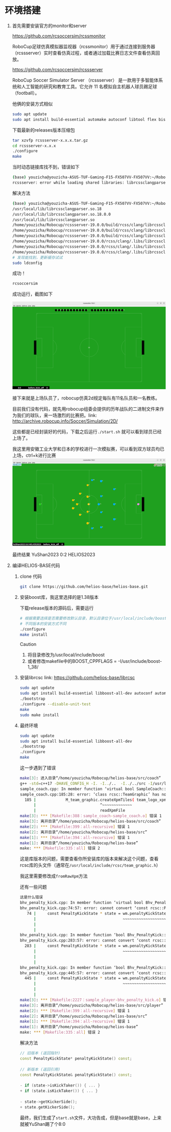 #  环境搭建 

1. 首先需要安装官方的monitor和server

   https://github.com/rcsoccersim/rcssmonitor

   RoboCup足球仿真模拟器监视器（rcssmonitor）用于通过连接到服务器（rcssserver）实时查看仿真过程，或者通过加载比赛日志文件查看仿真回放。

   https://github.com/rcsoccersim/rcssserver

   RoboCup Soccer Simulator Server （rcssserver） 是一款用于多智能体系统和人工智能的研究和教育工具。它允许 11 名模拟自主机器人球员踢足球 （football）。

   他俩的安装方式相似

   ```bash
   sudo apt update
   sudo apt install build-essential automake autoconf libtool flex bison libboost-all-dev
   ```

   下载最新的releases版本压缩包

   ```bash
   tar xzvfp rcssserver-x.x.x.tar.gz
   cd rcssserver-x.x.x
   ./configure
   make
   ```

   当时动态链接库找不到，错误如下
   ```bash
   (base) youzicha@youzicha-ASUS-TUF-Gaming-F15-FX507VV-FX507VV:~/Robocup/rcssserver-19.0.0/build$ rcssserver
   rcssserver: error while loading shared libraries: librcssclangparser.so.18: cannot open shared object file: No such file or directory
   ```

   解决方法

   ```bash
   (base) youzicha@youzicha-ASUS-TUF-Gaming-F15-FX507VV-FX507VV:~/Robocup/rcssserver-19.0.0/build$ sudo find / -name 'librcssclangparser.so*' 2>/dev/null
   /usr/local/lib/librcssclangparser.so.18
   /usr/local/lib/librcssclangparser.so.18.0.0
   /usr/local/lib/librcssclangparser.so
   /home/youzicha/Robocup/rcssserver-19.0.0/build/rcss/clang/librcssclangparser.so.18
   /home/youzicha/Robocup/rcssserver-19.0.0/build/rcss/clang/librcssclangparser.so.18.0.0
   /home/youzicha/Robocup/rcssserver-19.0.0/build/rcss/clang/librcssclangparser.so
   /home/youzicha/Robocup/rcssserver-19.0.0/rcss/clang/.libs/librcssclangparser.so.18
   /home/youzicha/Robocup/rcssserver-19.0.0/rcss/clang/.libs/librcssclangparser.so.18.0.0
   /home/youzicha/Robocup/rcssserver-19.0.0/rcss/clang/.libs/librcssclangparser.so
   # 发现能找到，更新缓存试试
   sudo ldconfig
   ```

   成功！

   ```bash
   rcsoccersim
   ```

   成功运行，截图如下

   ![image-20250711154958279](./assets/1.jpg)

   接下来就是上场队员了，robocup仿真2d规定每队有11名队员和一名教练。

   目前我们没有代码，就先用robocup组委会提供的历年战队的二进制文件来作为我们的球队，来一场激烈的比赛把。link: http://archive.robocup.info/Soccer/Simulation/2D/

   这些都是已经封装好的代码，下载之后运行`./start.sh` 就可以看到球员已经上场了。

   我这里用安徽工业大学和日本的学校进行一次模拟赛，可以看到双方球员均已上场，ctrl+k进行比赛
   ![image-20250711155653652](./assets/2.jpg)

   最终结果 YuShan2023 0:2 HELIOS2023

2. 编译HELIOS-BASE代码

   1. clone 代码

      ```bash
      git clone https://github.com/helios-base/helios-base.git
      ```

   2. 安装boost库，我这里选择的是1.38版本

      下载release版本的源码后，需要运行

      ```bash
      # 根据需要选择是否需要修改默认目录，默认目录位于/usr/local/include/boost-1_38/boost
      # 不同版本的安装方式不同
      ./configure
      make install
      ```

      > [!CAUTION]
      >
      > 1. 将目录修改为/usr/local/include/boost
      > 2. 或者修改makefile中的BOOST_CPPFLAGS = -I/usr/include/boost-1_38/

   3. 安装librcsc link: https://github.com/helios-base/librcsc

      ```bash
      sudo apt update
      sudo apt install build-essential libboost-all-dev autoconf automake libtool
      ./bootstrap
      ./configure --disable-unit-test
      make
      sudo make install
      ```

   4. 最终环境

      ```bash
      sudo apt update
      sudo apt install build-essential libboost-all-dev
      ./bootstrap
      ./configure
      make
      ```

      这一步遇到了错误

      ```bash
      make[3]: 进入目录“/home/youzicha/Robocup/helios-base/src/coach”
      g++ -std=c++17 -DHAVE_CONFIG_H -I. -I../..  -I../../src -I/usr/local/include/boost-1_38 -W -Wall -g -O2 -MT sample_coach-sample_coach.o -MD -MP -MF .deps/sample_coach-sample_coach.Tpo -c -o sample_coach-sample_coach.o `test -f 'sample_coach.cpp' || echo './'`sample_coach.cpp
      sample_coach.cpp: In member function ‘virtual bool SampleCoach::initImpl(rcsc::CmdLineParser&)’:
      sample_coach.cpp:185:28: error: ‘class rcsc::TeamGraphic’ has no member named ‘createXpmTiles’; did you mean ‘readXpmFile’?
        185 |             M_team_graphic.createXpmTiles( team_logo_xpm );
            |                            ^~~~~~~~~~~~~~
            |                            readXpmFile
      make[3]: *** [Makefile:388：sample_coach-sample_coach.o] 错误 1
      make[3]: 离开目录“/home/youzicha/Robocup/helios-base/src/coach”
      make[2]: *** [Makefile:399：all-recursive] 错误 1
      make[2]: 离开目录“/home/youzicha/Robocup/helios-base/src”
      make[1]: *** [Makefile:394：all-recursive] 错误 1
      make[1]: 离开目录“/home/youzicha/Robocup/helios-base”
      make: *** [Makefile:335：all] 错误 2
      ```

      这是库版本的问题，需要查看你所安装库的版本来解决这个问题，查看rcsc库的头文件（通常在`/usr/local/include/rcsc/team_graphic.h`）

      我这里需要修改成`fromRawXpm`方法

      还有一些问题

      ```bash
      这是什么错误
      bhv_penalty_kick.cpp: In member function ‘virtual bool Bhv_PenaltyKick::execute(rcsc::PlayerAgent*)’:
      bhv_penalty_kick.cpp:74:57: error: cannot convert ‘const rcsc::PenaltyKickState’ to ‘const rcsc::PenaltyKickState*’ in initialization
         74 |     const PenaltyKickState * state = wm.penaltyKickState();
            |                                      ~~~~~~~~~~~~~~~~~~~^~
            |                                                         |
            |                                                         const rcsc::PenaltyKickState
      bhv_penalty_kick.cpp: In member function ‘bool Bhv_PenaltyKick::doKickerReady(rcsc::PlayerAgent*)’:
      bhv_penalty_kick.cpp:283:57: error: cannot convert ‘const rcsc::PenaltyKickState’ to ‘const rcsc::PenaltyKickState*’ in initialization
        283 |     const PenaltyKickState * state = wm.penaltyKickState();
            |                                      ~~~~~~~~~~~~~~~~~~~^~
            |                                                         |
            |                                                         const rcsc::PenaltyKickState
      bhv_penalty_kick.cpp: In member function ‘bool Bhv_PenaltyKick::doShoot(rcsc::PlayerAgent*)’:
      bhv_penalty_kick.cpp:445:57: error: cannot convert ‘const rcsc::PenaltyKickState’ to ‘const rcsc::PenaltyKickState*’ in initialization
        445 |     const PenaltyKickState * state = wm.penaltyKickState();
            |                                      ~~~~~~~~~~~~~~~~~~~^~
            |                                                         |
            |                                                         const rcsc::PenaltyKickState
      make[3]: *** [Makefile:2227：sample_player-bhv_penalty_kick.o] 错误 1
      make[3]: 离开目录“/home/youzicha/Robocup/helios-base/src/player”
      make[2]: *** [Makefile:399：all-recursive] 错误 1
      make[2]: 离开目录“/home/youzicha/Robocup/helios-base/src”
      make[1]: *** [Makefile:394：all-recursive] 错误 1
      make[1]: 离开目录“/home/youzicha/Robocup/helios-base”
      make: *** [Makefile:335：all] 错误 2
      ```

      解决方法

      ```c++
      // 旧版本 (返回指针)
      const PenaltyKickState* penaltyKickState() const;
      
      // 新版本 (返回引用)
      const PenaltyKickState& penaltyKickState() const;
      
      - if (state->isKickTaker()) { ... }
      + if (state.isKickTaker()) { ... }
      
      - state->getKickerSide();
      + state.getKickerSide();
      ```

      最终，我们生成了`start.sh`文件，大功告成，但是base就是base，上来就被YuShan踢了个8:0